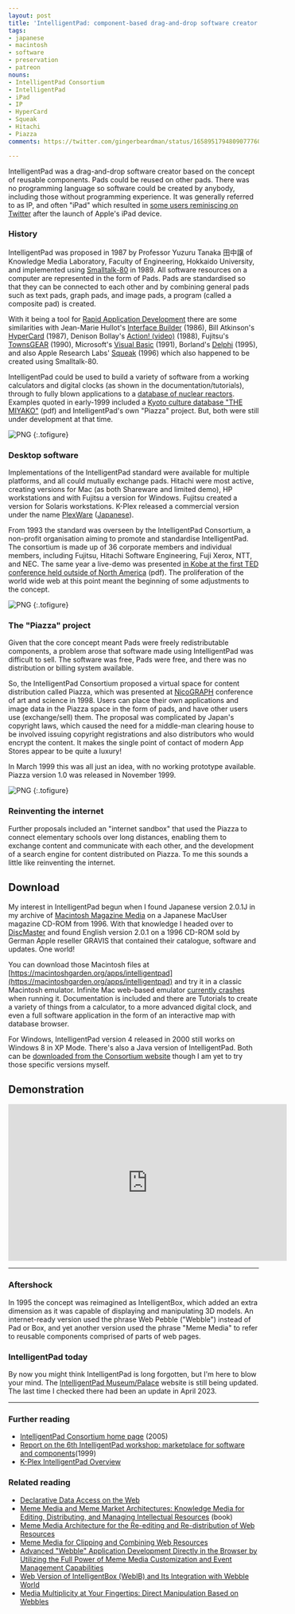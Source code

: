 ```yaml
---
layout: post
title: 'IntelligentPad: component-based drag-and-drop software creator'
tags:
- japanese
- macintosh
- software
- preservation
- patreon
nouns:
- IntelligentPad Consortium
- IntelligentPad
- iPad
- IP
- HyperCard
- Squeak
- Hitachi
- Piazza
comments: https://twitter.com/gingerbeardman/status/1658951794809077760

---
```


IntelligentPad was a drag-and-drop software creator based on the concept of reusable components. Pads could be reused on other pads. There was no programming language so software could be created by anybody, including those without programming experience. It was generally referred to as IP, and often "iPad" which resulted in [some users reminiscing on Twitter](https://twitter.com/search?q=intelligentpad%20ipad&src=typed_query&f=live) after the launch of Apple's iPad device.

### History

IntelligentPad was proposed in 1987 by Professor Yuzuru Tanaka 田中譲 of Knowledge Media Laboratory, Faculty of Engineering, Hokkaido University, and implemented using [Smalltalk-80](https://en.wikipedia.org/wiki/Smalltalk#History) in 1989. All software resources on a computer are represented in the form of Pads. Pads are standardised so that they can be connected to each other and by combining general pads such as text pads, graph pads, and image pads, a program (called a composite pad) is created.

With it being a tool for [Rapid Application Development](https://en.wikipedia.org/wiki/Rapid_application_development) there are some similarities with Jean-Marie Hullot's [Interface Builder](https://en.wikipedia.org/wiki/Interface_Builder) (1986), Bill Atkinson's [HyperCard](https://en.wikipedia.org/wiki/HyperCard) (1987), Denison Bollay's [Action! (video)](https://vimeo.com/62618532) (1988), Fujitsu's [TownsGEAR](https://twitter.com/gingerbeardman/status/1574018275507412992) (1990), Microsoft's [Visual Basic](https://en.wikipedia.org/wiki/Visual_Basic_(classic)) (1991), Borland's [Delphi](https://en.wikipedia.org/wiki/History_of_Delphi_(software)) (1995), and also Apple Research Labs' [Squeak](https://web.archive.org/web/19970104030734/http://www.research.apple.com/research/proj/Learning_Concepts/squeak/intro.html) (1996) which also happened to be created using Smalltalk-80.

IntelligentPad could be used to build a variety of software from a working calculators and digital clocks (as shown in the documentation/tutorials), through to fully blown applications to a [database of nuclear reactors](https://www.jcprg.org/ipad/). Examples quoted in early-1999 included a [Kyoto culture database "THE MIYAKO"][1] (pdf) and IntelligentPad's own "Piazza" project. But, both were still under development at that time.

![PNG](/images/posts/intelligentpad-about.png#pixel "IntelligentPad for Macintosh (1994, Hitachi)")
{:.tofigure}

### Desktop software

Implementations of the IntelligentPad standard were available for multiple platforms, and all could mutually exchange pads. Hitachi were most active, creating versions for Mac (as both Shareware and limited demo), HP workstations and with Fujitsu a version for Windows. Fujitsu created a version for Solaris workstations. K-Plex released a commercial version under the name [PlexWare](http://www.kplex.com/products/plexware.html) ([Japanese](http://www.kplex.co.jp/products/plexware/PlexWare.html)).

From 1993 the standard was overseen by the IntelligentPad Consortium, a non-profit organisation aiming to promote and standardise IntelligentPad. The consortium is made up of 36 corporate members and individual members, including Fujitsu, Hitachi Software Engineering, Fuji Xerox, NTT, and NEC. The same year a live-demo was presented [in Kobe at the first TED conference held outside of North America](https://kobe-cc.jp/kcc/wp-content/uploads/2017/12/139.pdf) (pdf). The proliferation of the world wide web at this point meant the beginning of some adjustments to the concept.

![PNG](/images/posts/intelligentpad-clock.png#pixel "Digital Clock Pad")
{:.tofigure}

### The "Piazza" project

Given that the core concept meant Pads were freely redistributable components, a problem arose that software made using IntelligentPad was difficult to sell. The software was free, Pads were free, and there was no distribution or billing system available.

So, the IntelligentPad Consortium proposed a virtual space for content distribution called Piazza, which was presented at [NicoGRAPH](https://art-science.org/nicograph/) conference of art and science in 1998. Users can place their own applications and image data in the Piazza space in the form of pads, and have other users use (exchange/sell) them. The proposal was complicated by Japan's copyright laws, which caused the need for a middle-man clearing house to be involved issuing copyright registrations and also distributors who would encrypt the content.  It makes the single point of contact of modern App Stores appear to be quite a luxury! 

In March 1999 this was all just an idea, with no working prototype available. Piazza version 1.0 was released in November 1999.

![PNG](/images/posts/intelligentpad-piazza.png#pixel "IntelligentPad Piazza")
{:.tofigure}

### Reinventing the internet

Further proposals included an "internet sandbox" that used the Piazza to connect elementary schools over long distances, enabling them to exchange content and communicate with each other, and the development of a search engine for content distributed on Piazza. To me this sounds a little like reinventing the internet.

## Download

My interest in IntelligentPad begun when I found Japanese version 2.0.1J in my archive of [Macintosh Magazine Media](/2021/10/30/macintosh-magazine-media/) on a Japanese MacUser magazine CD-ROM from 1996. With that knowledge I headed over to [DiscMaster](http://discmaster.textfiles.com) and found English version 2.0.1 on a 1996 CD-ROM sold by German Apple reseller GRAVIS that contained their catalogue, software and updates. One world!

You can download those Macintosh files at [https://macintoshgarden.org/apps/intelligentpad](https://macintoshgarden.org/apps/intelligentpad) and try it in a classic Macintosh emulator. Infinite Mac web-based emulator [currently crashes](https://github.com/mihaip/infinite-mac/issues/184) when running it. Documentation is included and there are Tutorials to create a variety of things from a calculator, to a more advanced digital clock, and even a full software application in the form of an interactive map with database browser.

For Windows, IntelligentPad version 4 released in 2000 still works on Windows 8 in XP Mode. There's also a Java version of IntelligentPad. Both can be [downloaded from the Consortium website](http://pads.kplex.co.jp/_taiken/dl2.html) though I am yet to try those specific versions myself.

## Demonstration

<iframe width="560" height="315" src="https://www.youtube.com/embed/4an1bzfOlKA" title="YouTube video player" frameborder="0" allow="accelerometer; autoplay; clipboard-write; encrypted-media; gyroscope; picture-in-picture; web-share" allowfullscreen></iframe>

----

### Aftershock

In 1995 the concept was reimagined as IntelligentBox, which added an extra dimension as it was capable of displaying and manipulating 3D models. An internet-ready version used the phrase Web Pebble ("Webble") instead of Pad or Box, and yet another version used the phrase "Meme Media" to refer to reusable components comprised of parts of web pages.

### IntelligentPad today

By now you might think IntelligentPad is long forgotten, but I'm here to blow your mind. The [IntelligentPad Museum/Palace](https://ipad.live7.jp) website is still being updated. The last time I checked there had been an update in April 2023.

----

### Further reading
- [IntelligentPad Consortium home page](hhttp://pads.kplex.co.jp/index.html) (2005)
- [Report on the 6th IntelligentPad workshop: marketplace for software and components](https://ascii.jp/elem/000/000/315/315443/)(1999)
- [K-Plex IntelligentPad Overview](http://www.kplex.com/products/intelligentpad.html)

### Related reading
- [Declarative Data Access on the Web][1]
- [Meme Media and Meme Market Architectures: Knowledge Media for Editing, Distributing, and Managing Intellectual Resources](https://annas-archive.org/md5/d12a196536c538bc713e8d2175afdce5) (book)
- [Meme Media Architecture for the Re-editing and Re-distribution of Web Resources](https://slideplayer.com/slide/4962007/)
- [Meme Media for Clipping and Combining Web Resources](https://www.researchgate.net/publication/37553567_Meme_Media_for_Clipping_and_Combining_Web_Resources)
- [Advanced "Webble" Application Development Directly in the Browser by Utilizing the Full Power of Meme Media Customization and Event Management Capabilities](https://www.researchgate.net/publication/236148025_Advanced_Webble_Application_Development_Directly_in_the_Browser_by_Utilizing_the_Full_Power_of_Meme_Media_Customization_and_Event_Management_Capabilities)
- [Web Version of IntelligentBox (WebIB) and Its Integration with Webble World](https://link.springer.com/chapter/10.1007/978-3-642-38836-1_2)
- [Media Multiplicity at Your Fingertips: Direct Manipulation Based on Webbles](https://www.researchgate.net/publication/260347336_Media_Multiplicity_at_Your_Fingertips_Direct_Manipulation_Based_on_Webbles)

[1]: https://drops.dagstuhl.de/opus/volltexte/2021/15137/pdf/DagSemRep-251.pdf "Declarative Data Access on the Web"